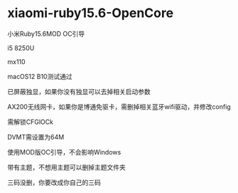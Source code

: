 # xiaomi-ruby15.6-OpenCore
小米Ruby15.6MOD OC引导

i5 8250U

mx110

macOS12 B10测试通过

已屏蔽独显，如果你没有独显可以去掉相关启动参数

AX200无线网卡，如果你是博通免驱卡，需删掉相关蓝牙wifi驱动，并修改config

需解锁CFGlOCk

DVMT需设置为64M

使用MOD版OC引导，不会影响Windows

带有主题，不想用主题可以删掉主题文件夹

三码没删，你要改成你自己的三码
